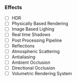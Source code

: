 
### Effects

- [ ] HDR
- [ ] Physically Based Rendering
- [ ] Image Based Lighing
- [ ] Real time Shadows
- [ ] Post Processing Pipeline
- [ ] Reflections
- [ ] Atmospheric Scattering
- [ ] Antialiasing
- [ ] Ambient Occlusion
- [ ] Directional Occlusion
- [ ] Volumetric Rendering System